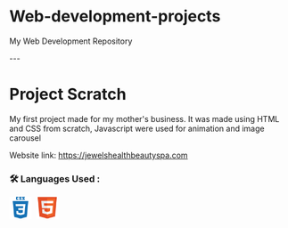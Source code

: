 # Web-development-projects
<p>My Web Development Repository</p>
---
<h1>Project Scratch</h1>
My first project made for my mother's business. It was made using HTML and CSS from scratch, Javascript were used for animation and image carousel

Website link: https://jewelshealthbeautyspa.com

### :hammer_and_wrench: Languages Used :
<div>
  <img src="https://github.com/devicons/devicon/blob/master/icons/css3/css3-plain-wordmark.svg"  title="CSS3" alt="CSS" width="40" height="40"/>&nbsp;
  <img src="https://github.com/devicons/devicon/blob/master/icons/html5/html5-original.svg" title="HTML5" alt="HTML" width="40" height="40"/>&nbsp;
</div>

